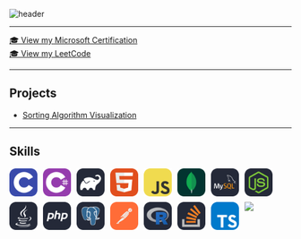 ![header](https://capsule-render.vercel.app/api?type=waving&height=200&color=gradient&text=Dominik%20Ender&textBg=false&fontSize=40&animation=fadeIn)

---

[🎓 View my Microsoft Certification](https://learn.microsoft.com/en-us/users/dominik-7423)
<br>
[🎓 View my LeetCode](https://leetcode.com/u/dominikender/)

---

## Projects
- [Sorting Algorithm Visualization](https://github.com/Dominik-Ender/Sorting-Algorithm-Visualization)

---

## Skills
<div style="display: flex; flex-wrap: wrap; gap: 10px;">
  <img src=https://github.com/tandpfun/skill-icons/blob/main/icons/C.svg width="50" />
  <img src=https://github.com/tandpfun/skill-icons/blob/main/icons/CS.svg width="50" />
  <img src=https://github.com/tandpfun/skill-icons/blob/main/icons/Gradle-Dark.svg width="50" />
  <img src=https://github.com/tandpfun/skill-icons/blob/main/icons/HTML.svg width="50" />
  <img src=https://github.com/tandpfun/skill-icons/blob/main/icons/JavaScript.svg width="50" />
  <img src=https://github.com/tandpfun/skill-icons/blob/main/icons/MongoDB.svg width="50" />
  <img src=https://github.com/tandpfun/skill-icons/blob/main/icons/MySQL-Dark.svg width="50" />
  <img src=https://github.com/tandpfun/skill-icons/blob/main/icons/NodeJS-Dark.svg width="50" />
  <img src=https://github.com/tandpfun/skill-icons/blob/main/icons/Java-Dark.svg width="50" />
  <img src=https://github.com/tandpfun/skill-icons/blob/main/icons/PHP-Dark.svg width="50" />
  <img src=https://github.com/tandpfun/skill-icons/blob/main/icons/PostgreSQL-Dark.svg width="50" />
  <img src=https://github.com/tandpfun/skill-icons/blob/main/icons/Postman.svg width="50" />
  <img src=https://github.com/tandpfun/skill-icons/blob/main/icons/R-Dark.svg width="50" />
  <img src=https://github.com/tandpfun/skill-icons/blob/main/icons/StackOverflow-Dark.svg width="50" />
  <img src=https://github.com/tandpfun/skill-icons/blob/main/icons/TypeScript.svg width="50" />
  <img src=https://github.com/tandpfun/skill-icons/blob/main/icons/Windows-Dark.svg width="50" />
</div>

